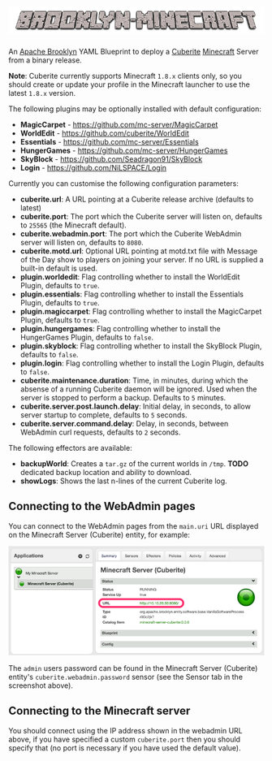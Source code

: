 # ![brooklyn-minecraft](https://raw.githubusercontent.com/johnmccabe/brooklyn-minecraft/gh-pages/images/brooklyn-minecraft.png)
An [Apache Brooklyn](http://brooklyn.apache.org) YAML Blueprint to deploy a [Cuberite](http://www.cuberite.org) [Minecraft](https://minecraft.net/) Server from a binary release.

**Note**: Cuberite currently supports Minecraft `1.8.x` clients only, so you should create or update your profile in the Minecraft launcher to use the latest `1.8.x` version.

The following plugins may be optionally installed with default configuration:

- **MagicCarpet** - https://github.com/mc-server/MagicCarpet
- **WorldEdit** - https://github.com/cuberite/WorldEdit
- **Essentials** - https://github.com/mc-server/Essentials
- **HungerGames** - https://github.com/mc-server/HungerGames
- **SkyBlock** - https://github.com/Seadragon91/SkyBlock
- **Login** - https://github.com/NiLSPACE/Login

Currently you can customise the following configuration parameters:

- **cuberite.url**: A URL pointing at a Cuberite release archive (defaults to latest)
- **cuberite.port**: The port which the Cuberite server will listen on, defaults to `25565` (the Minecraft default).
- **cuberite.webadmin.port**: The port which the Cuberite WebAdmin server will listen on, defaults to `8080`.
- **cuberite.motd.url**: Optional URL pointing at motd.txt file with Message of the Day show to players on joining your server. If no URL is supplied a built-in default is used. 
- **plugin.worldedit**: Flag controlling whether to install the WorldEdit Plugin, defaults to `true`.
- **plugin.essentials**: Flag controlling whether to install the Essentials Plugin, defaults to `true`.
- **plugin.magiccarpet**: Flag controlling whether to install the MagicCarpet Plugin, defaults to `true`.
- **plugin.hungergames**: Flag controlling whether to install the HungerGames Plugin, defaults to `false`.
- **plugin.skyblock**: Flag controlling whether to install the SkyBlock Plugin, defaults to `false`.
- **plugin.login**: Flag controlling whether to install the Login Plugin, defaults to `false`.
- **cuberite.maintenance.duration**: Time, in minutes, during which the absense of a running Cuberite daemon will be ignored. Used when the server is stopped to perform a backup. Defaults to `5` minutes.
- **cuberite.server.post.launch.delay**: Initial delay, in seconds, to allow server startup to complete, defaults to `5` seconds.
- **cuberite.server.command.delay**: Delay, in seconds, between WebAdmin curl requests, defaults to `2` seconds.

The following effectors are available:

- **backupWorld**: Creates a `tar.gz` of the current worlds in `/tmp`. **TODO** dedicated backup location and ability to download.
- **showLogs**: Shows the last n-lines of the current Cuberite log.

## Connecting to the WebAdmin pages

You can connect to the WebAdmin pages from the `main.uri` URL displayed on the Minecraft Server (Cuberite) entity, for example:

![webadmin-url](https://raw.githubusercontent.com/johnmccabe/brooklyn-minecraft/gh-pages/images/webadmin_url.png)

The `admin` users password can be found in the Minecraft Server (Cuberite) entity's `cuberite.webadmin.password` sensor (see the Sensor tab in the screenshot above).

## Connecting to the Minecraft server

You should connect using the IP address shown in the webadmin URL above, if you have specified a custom `cuberite.port` then you should specify that (no port is necessary if you have used the default value).